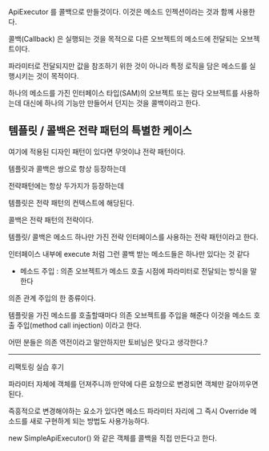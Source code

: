 
ApiExecutor 를 콜백으로 만들것이다. 이것은 메소드 인젝션이라는 것과 함꼐 사용한다.

콜백(Callback) 은 실행되는 것을 목적으로 다른 오브젝트의 메소드에 전달되는 오브젝트이다.

파라미터로 전달되지만 값을 참조하기 위한 것이 아니라 특정 로직을 담은 메소드를 실행시키는 것이 목적이다.


하나의 메소드를 가진 인터페이스 타입(SAM)의 오브젝트 또는 람다 오브젝트를 사용하는데 대신에 하나의 기능만 만들어서 던지는 것을 콜백이라고 한다.


템플릿 / 콜백은 전략 패턴의 특별한 케이스
---

여기에 적용된 디자인 패턴이 있다면 무엇이냐 전략 패턴이다.

템플릿과 콜백은 쌍으로 항상 등장하는데 

전략패턴에는 항상 두가지가 등장하는데 

템플릿은 전략 패턴의 컨텍스트에 해당된다.

콜백은 전략 패턴의 전략이다.

템플릿/ 콜백은 메소드 하나만 가진 전략 인터페이스를 사용하는 전략 패턴이라고 한다.

인터페이스 내부에 execute 처럼 그런 콜백 받는 메소드들은 하나만 있다는 것 같다 

- 메소드 주입 : 의존 오브젝트가 메소드 호출 시점에 파라미터로 전달되는 방식을 말한다

의존 관계 주입의 한 종류이다.

템플릿을 가진 메소드를 호출할때마다 의존 오브젝트를 주입을 해준다 이것을 메소드 호출 주입(method call injection) 이라고 한다.

어떤 분들은 의존 역전이라고 말안하지만 토비님은 맞다고 생각한다.?


---

리팩토링 실습 후기

파라미터 자체에 객체를 던져주니까 만약에 다른 요청으로 변경되면 객체만 갈아끼우면 된다.

즉흥적으로 변경해야하는 요소가 있다면 메소드 파라미터 자리에 그 즉시 Override 메소드를 새로 구현하게 되는 방법도 사용가능하다.

new SimpleApiExecutor() 와 같은 객체를 콜백을 직접 만든다고 한다.


